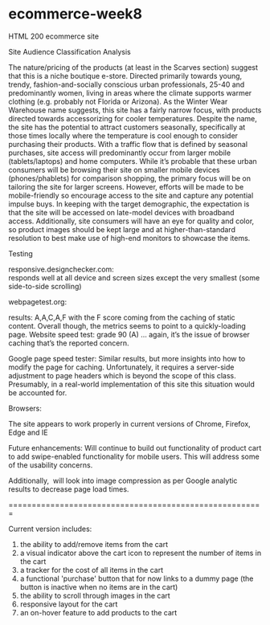 # ecommerce-week8
HTML 200 ecommerce site

Site Audience Classification Analysis

The nature/pricing of the products (at least in the Scarves section) suggest that this is a niche boutique e-store.
Directed primarily towards young, trendy, fashion-and-socially conscious urban professionals, 25-40 and predominantly women, living in areas where the climate supports warmer clothing (e.g. probably not Florida or Arizona). 
As the Winter Wear Warehouse name suggests, this site has a fairly narrow focus, with products directed towards accessorizing for cooler temperatures.
Despite the name, the site has the potential to attract customers seasonally, specifically at those times locally where the temperature is cool enough to consider purchasing their products. 
With a traffic flow that is defined by seasonal purchases, site access will predominantly occur from larger mobile (tablets/laptops) and home computers. While it’s probable that these urban consumers will be browsing their site on smaller mobile devices (phones/phablets) for comparison shopping, the primary focus will be on tailoring the site for larger screens. However, efforts will be made to be mobile-friendly so encourage access to the site and capture any potential impulse buys.
In keeping with the target demographic, the expectation is that the site will be accessed on late-model devices with broadband access. 
Additionally, site consumers will have an eye for quality and color, so product images should be kept large and at higher-than-standard resolution to best make use of high-end monitors to showcase the items.

Testing

responsive.designchecker.com:  
responds well at all device and screen sizes except the very smallest (some side-to-side scrolling)

webpagetest.org: 

results: A,A,C,A,F with the F score coming from the caching of static content.
Overall though, the metrics seems to point to a quickly-loading page.
Website speed test: grade 90 (A) … again, it’s the issue of browser caching that’s the reported concern. 

Google page speed tester: 
Similar results, but more insights into how to modify the page for caching. Unfortunately, it requires a server-side adjustment to page headers which is beyond the scope of this class. Presumably, in a real-world implementation of this site this situation would be accounted for.

Browsers:

The site appears to work properly in current versions of Chrome, Firefox, Edge and IE

Future enhancements:
Will continue to build out functionality of product cart to add swipe-enabled functionality for mobile users. This will address some of the usability concerns. 

Additionally,  will look into image compression as per Google analytic results to decrease page load times.


=======================================================

Current version includes:
1. the ability to add/remove items from the cart
2. a visual indicator above the cart icon to represent the number of items in the cart
3. a tracker for the cost of all items in the cart
4. a functional 'purchase' button that for now links to a dummy page (the button is inactive when no items are in the cart)
5. the ability to scroll through images in the cart
6. responsive layout for the cart
7. an on-hover feature to add products to the cart
